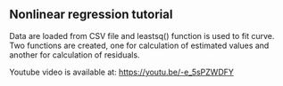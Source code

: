 ## Nonlinear regression tutorial

Data are loaded from CSV file and leastsq() function is used to fit curve. Two functions are created, one for calculation of estimated values and another for calculation of residuals.

Youtube video is available at: https://youtu.be/-e_5sPZWDFY

